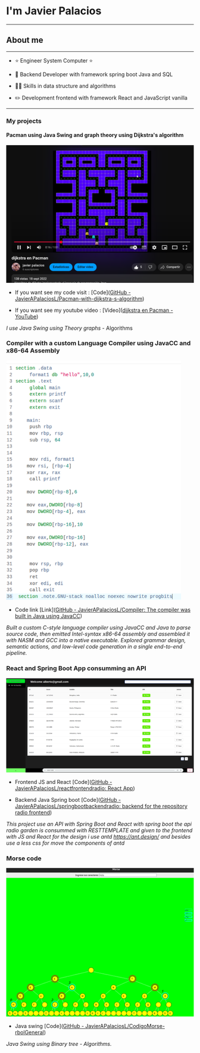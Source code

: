 

# I'm Javier Palacios

---

## About me

----

- ⭐ Engineer System Computer ⭐

- 📲 Backend Developer with framework spring boot Java and SQL

- 🧑‍🏫 Skills in data structure and algorithms

- ✏️ Development frontend with framework React and JavaScript vanilla

---

### My projects

#### Pacman using Java Swing and graph theory using Dijkstra's algorithm

<img title="" src="images/img.png" alt="" data-align="center" width="706">

- If you want see my code visit           :  [Code]([GitHub - JavierAPalaciosL/Pacman-with-dijkstra-s-algorithm](https://github.com/JavierAPalaciosL/Pacman-with-dijkstra-s-algorithm))

- If you want see my youtube video  :  [Video]([dijkstra en Pacman - YouTube](https://www.youtube.com/watch?v=KiP_vDexrXQ&ab_channel=javierpalacios))

*I use Java Swing using Theory graphs* - Algorithms

### Compiler with a custom Language Compiler using JavaCC and x86-64 Assembly

<img title="" src="images/img_2.png" alt="" width="470" data-align="center">

- Code link [Link]([GitHub - JavierAPalaciosL/Compiler: The compiler was built in Java using JavaCC](https://github.com/JavierAPalaciosL/Compiler))

*Built a custom C-style language compiler using JavaCC and Java to parse source code, then emitted Intel-syntax x86-64 assembly and assembled it with NASM and GCC into a native executable. Explored grammar design, semantic actions, and low-level code generation in a single end-to-end pipeline.*



### React and Spring Boot App consumming an API

<img title="" src="images/frontendReactSPring.png" alt="" width="685" data-align="center">

- Frontend JS and React [Code]([GitHub - JavierAPalaciosL/reactfrontendradio: React App](https://github.com/JavierAPalaciosL/reactfrontendradio?tab=readme-ov-file))

- Backend Java Spring boot [Code]([GitHub - JavierAPalaciosL/springbootbackendradio: backend for the repository radio frontend](https://github.com/JavierAPalaciosL/springbootbackendradio))

*This project use an API with Spring Boot and React with spring boot the api radio garden is consummed with RESTTEMPLATE and given to the frontend with JS and React for the design i use antd https://ant.design/ and besides use a less css for move the components of antd*



### Morse code

![](images/img_1.png)

- Java swing [Code]([GitHub - JavierAPalaciosL/CodigoMorse-rbolGeneral](https://github.com/JavierAPalaciosL/CodigoMorse-rbolGeneral))

*Java Swing using Binary tree - Algorithms.*


